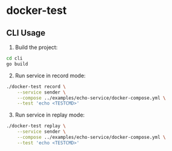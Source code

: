 # docker-test

## CLI Usage

1. Build the project:
```bash
cd cli
go build
```
2. Run service in record mode:
```bash
./docker-test record \
    --service sender \
    --compose ../examples/echo-service/docker-compose.yml \
    --test 'echo <TESTCMD>'
```
3. Run service in replay mode:
```bash
./docker-test replay \
    --service sender \
    --compose ../examples/echo-service/docker-compose.yml \
    --test 'echo <TESTCMD>'
```
